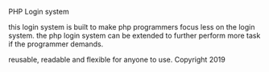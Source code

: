 PHP Login system

this login system is built to make php programmers focus less on the login system.
the php login system can be extended to further perform more task if the programmer demands.

reusable, readable and flexible for anyone to use.
Copyright 2019
